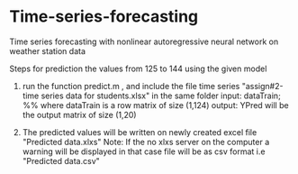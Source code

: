# Time-series-forecasting
Time series forecasting with nonlinear autoregressive neural network on weather station data
 
Steps for prediction the values from 125 to 144 using the given model

1. run the function predict.m , and include the file time series "assign#2-time series data for students.xlsx" 
in the same folder
   <syntax> 
   input: dataTrain; %% where dataTrain is a row matrix of size (1,124)
   output: YPred will be the output matrix of size (1,20) 

2. The predicted values will be written on newly created excel file "Predicted data.xlxs" 
	Note: If the no xlxs server on the computer a warning will be displayed in that case file will be
		as csv format i.e "Predicted data.csv"
